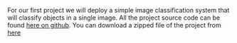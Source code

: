 For our first project we will deploy a simple image classification system that will classify objects in a single image. All the project source code can be found [here on github](https://github.com/balena-io-examples/coral-getting-started). You can download a zipped file of the project from [here](https://github.com/balena-io-examples/coral-getting-started/archive/master.zip)